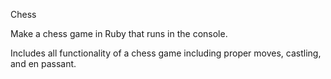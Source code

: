 Chess

Make a chess game in Ruby that runs in the console.

Includes all functionality of a chess game including proper moves, castling, and en passant.
